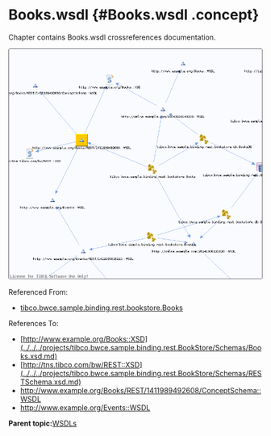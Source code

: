 # Books.wsdl {#Books.wsdl .concept}

Chapter contains Books.wsdl crossreferences documentation.

![](cross_http___www.example.org_Books_REST_1411989492608__WSDL.png)

Referenced From:

-   [tibco.bwce.sample.binding.rest.bookstore.Books](../../../projects/tibco.bwce.sample.binding.rest.BookStore/Processes/tibco/bwce/sample/binding/rest/bookstore/Books.bwp.md)

References To:

-   [http://www.example.org/Books::XSD](../../../projects/tibco.bwce.sample.binding.rest.BookStore/Schemas/Books.xsd.md)
-   [http://tns.tibco.com/bw/REST::XSD](../../../projects/tibco.bwce.sample.binding.rest.BookStore/Schemas/RESTSchema.xsd.md)
-   http://www.example.org/Books/REST/1411989492608/ConceptSchema::WSDL
-   http://www.example.org/Events::WSDL

**Parent topic:**[WSDLs](../../../cross/dependencies/wsdls/wsdls.md)

